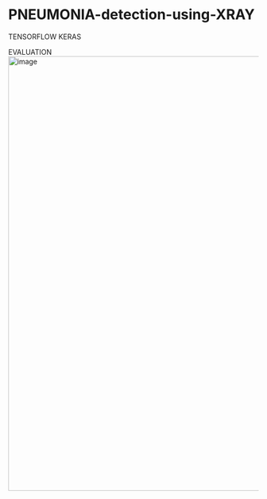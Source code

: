 # PNEUMONIA-detection-using-XRAY

TENSORFLOW
KERAS


EVALUATION
<img width="875" alt="image" src="https://github.com/muskangupta1906/PNEUMONIA-detection-using-XRAY/assets/117216645/ae9a23ba-11f3-4e17-9fbd-c0f72d1b8f47">

